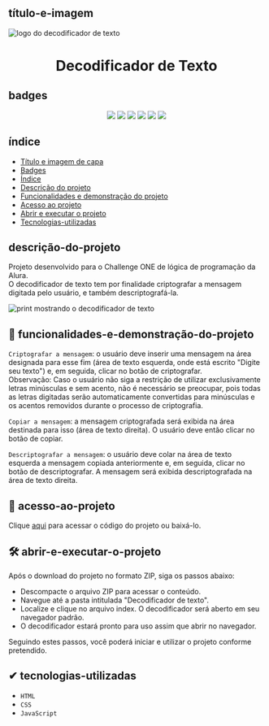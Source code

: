 ## título-e-imagem

![logo do decodificador de texto](https://github.com/user-attachments/assets/c134a715-823e-4eac-b7c7-8618c644d408)
<h1 align="center"> Decodificador de Texto </h1>

## badges

<p align="center">
  <img src="https://img.shields.io/badge/Status-Finalizado-green">
  <img src="https://img.shields.io/badge/Data%20de%20Lan%C3%A7amento-Agosto%202024-blue">
  <img src="https://img.shields.io/badge/Data%20de%20Lan%C3%A7amento-Agosto%202024-blue">
  <img src="https://img.shields.io/github/license/Caroline-Fraga/decodificador">
  <img src="https://img.shields.io/github/forks/Caroline-Fraga/decodificador">
  <img src="https://img.shields.io/github/stars/Caroline-Fraga/decodificador">
</p>

## índice

- [Título e imagem de capa](#título-e-imagem-de-capa)
- [Badges](#badges)
- [Índice](#índice)
- [Descrição do projeto](#descrição-do-projeto)
- [Funcionalidades e demonstração do projeto](#funcionalidades-e-demonstração-do-projeto)
- [Acesso ao projeto](#acesso-ao-projeto)
- [Abrir e executar o projeto](#abrir-e-executar-o-projeto)
- [Tecnologias-utilizadas](#tecnologias-utilizadas)

## descrição-do-projeto

Projeto desenvolvido para o Challenge ONE de lógica de programação da Alura.<br>O decodificador de texto tem por finalidade criptografar a mensagem digitada pelo usuário, e também descriptografá-la.

![print mostrando o decodificador de texto](https://github.com/user-attachments/assets/d275847a-67fa-4f49-8d63-ceeaa9683083)

## 🔨 funcionalidades-e-demonstração-do-projeto

`Criptografar a mensagem`: o usuário deve inserir uma mensagem na área designada para esse fim (área de texto esquerda, onde está escrito "Digite seu texto") e, em seguida, clicar no botão de criptografar. <br> Observação: Caso o usuário não siga a restrição de utilizar exclusivamente letras minúsculas e sem acento, não é necessário se preocupar, pois todas as letras digitadas serão automaticamente convertidas para minúsculas e os acentos removidos durante o processo de criptografia.

`Copiar a mensagem`: a mensagem criptografada será exibida na área destinada para isso (área de texto direita). O usuário deve então clicar no botão de copiar.

`Descriptografar a mensagem`: o usuário deve colar na área de texto esquerda a mensagem copiada anteriormente  e, em seguida, clicar no botão de descriptografar. A mensagem será exibida descriptografada na área de texto direita.

## 📁 acesso-ao-projeto

Clique [aqui](https://github.com/Caroline-Fraga/decodificador) para acessar o código do projeto ou baixá-lo.

## 🛠 abrir-e-executar-o-projeto

Após o download do projeto no formato ZIP, siga os passos abaixo:

- Descompacte o arquivo ZIP para acessar o conteúdo.
- Navegue até a pasta intitulada "Decodificador de texto".
- Localize e clique no arquivo index. O decodificador será aberto em seu navegador padrão.
- O decodificador estará pronto para uso assim que abrir no navegador.

Seguindo estes passos, você poderá iniciar e utilizar o projeto conforme pretendido.

## ✔ tecnologias-utilizadas

- `HTML`
- `CSS`
- `JavaScript`



